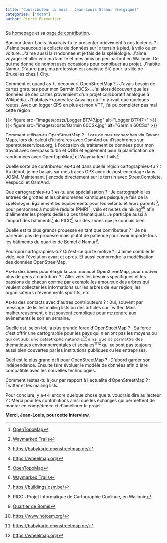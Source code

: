 ```yaml
---
title: "Contributeur du mois : Jean-Louis Stanus (Belgique)"
categories: ["motm"]
author: Pierre Parmentier
---
```


Sa [homepage](https://www.openstreetmap.org/user/Jean-Louis%20Stanus) et sa [page de contribution](https://hdyc.neis-one.org/?Jean-Louis%20Stanus).

Bonjour Jean-Louis. Voudrais-tu te présenter brièvement à nos lecteurs ?
: J'aime beaucoup la collecte de données sur le terrain à pied, à vélo ou en voiture. J'aime aussi la randonnée et je fais de la spéléologie. J'aime voyager et aller voir ma famille et mes amis un peu partout en Wallonie. Ce qui me donne de nombreuses occasions pour contribuer au projet. J'habite Namur. D'autre part, ma profession est analyste SIG pour la ville de Bruxelles chez I-City.

<!--more-->

Comment et quand as-tu découvert OpenStreetMap ?
: J'avais besoin de cartes gratuites pour mon Garmin 60CSx. J'ai alors découvert que les données de ces cartes provenaient d'un projet collaboratif analogue à Wikipédia. J'habitais Frasnes-lez-Anvaing où il n'y avait que quelques routes. Avec un logger GPS en plus et mon VTT, j'ai pu compléter pas mal cette région.

{{< figure src="images/posts/Logger BT747.jpg" alt="Logger BT747+" >}}
{{< figure src="images/posts/Garmin 60CSx.jpg" alt="Garmin 60CSx" >}}

Comment utilises-tu OpenStreetMap ?
: Lors de mes recherches via Qwant Maps, lors du calcul d'itinéraires avec OsmAnd ou d'isochrones sur openrouteservices.org, à l'occasion du traitement de données pour mon travail avec overpass turbo et QGIS et également pour la planification de randonnées avec OpenTopoMap[^1] et Waymarked Trails[^2]

Quelle sorte de contributeur es-tu et dans quelle région cartographies-tu ?
: Au début, je me basais sur mes traces GPX avec du post-encodage dans JOSM. Maintenant, j'encode directement sur le terrain avec StreetComplete, Vespucci et OsmAnd.

Que cartographies-tu ? As-tu une spécialisation ?
: Je cartographie les entrées de grottes et les phénomènes karstiques puisque je fais de la spéléologie. Également les équipements pour les enfants et leurs parents[^3], pour personnes à mobilité réduite (PMR)[^4], vélo et routes de hiking[^1][^2] afin d'alimenter les projets dédiés à ces thématiques. Je participe aussi à l'import des bâtiments[^5] du PICC[^6] sur des zones que je connais bien.

Quelle est ta plus grande prouesse en tant que contributeur ?
: Je ne parlerais pas de prouesse mais plutôt de patience pour avoir importé tous les bâtiments du quartier de Bomel à Namur[^7].

Pourquoi cartographies-tu? Qu'est-ce qui te motive ?
: J'aime combler le vide, voir l'évolution avant et après. Et aussi comprendre la modélisation des données OpenStreetMap.

As-tu des idées pour élargir la communauté OpenStreetMap, pour motiver plus de gens à contribuer ?
: Aller vers les besoins spécifiques et les passions de chacun comme par exemple les amoureux des arbres qui veulent collecter les informations sur les arbres de leur région, les organisateurs d'évènements sportifs, etc.

As-tu des contacts avec d'autres contributeurs ?
: Oui, souvent par message. Je lis les mailing lists ou des articles sur Twitter. Mais malheureusement, c'est souvent compliqué pour me rendre aux évènements le soir en semaine.

Quelle est, selon toi, la plus grande force d'OpenStreetMap ?
: Sa force c'est offrir une cartographie pour les pays qui n'en ont pas les moyens ou qui ont subi une catastrophe naturelle[^8] ainsi que de permettre des thématiques environnementales et sociales[^3][^4] qui ne sont pas toujours aussi bien couvertes par les institutions publiques ou les entreprises.

Quel est le plus grand défi pour OpenStreetMap ?
: D'abord garder son indépendance. Ensuite faire évoluer le modèle de données afin d'être compatible avec les nouvelles technologies.

Comment restes-tu à jour par rapport à l'actualité d'OpenStreetMap ?
: Twitter et les mailing lists.

Pour conclure, y a-t-il encore quelque chose que tu voudrais dire au lecteur ?
: Merci pour les contributions ainsi que les échanges qui permettent de monter en compétence et d'améliorer le projet.

**Merci, Jean-Louis, pour cette interview.**

[^1]: [OpenTopoMap](https://opentopomap.org)
[^2]: [Waymarked Trails](https://waymarkedtrails.org/)
[^3]: <https://babykarte.openstreetmap.de/>
[^4]: <https://wheelmap.org/>
[^5]: <https://buildings.osm.be/>
[^6]: PICC : Projet Informatique de Cartographie Continue, en Wallonie
[^7]: [Quartier de Bomel](https://www.openstreetmap.org/#map=17/50.47237/4.86082)
[^8]: <https://www.hotosm.org/>
